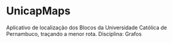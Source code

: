 # UnicapMaps
Aplicativo de localização dos Blocos da Universidade Católica de Pernambuco, traçando a menor rota. Disciplina: Grafos
